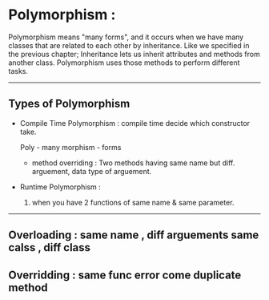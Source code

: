 # Polymorphism : 
Polymorphism means "many forms", and it occurs when we have many classes that are related to each other by inheritance. Like we specified in the previous chapter; Inheritance lets us inherit attributes and methods from another class. Polymorphism uses those methods to perform different tasks.
***
 ## Types of Polymorphism 
  - Compile Time Polymorphism : compile time decide which constructor take.

      Poly - many 
      morphism - forms 
       - method overriding : Two methods having same name but diff. arguement, data type of arguement.
  
- Runtime Polymorphism : 
  1. when you have 2 functions of same name & same parameter.

---

Overloading : same name , diff arguements same calss , diff class
---

Overridding : same func error come duplicate method
---